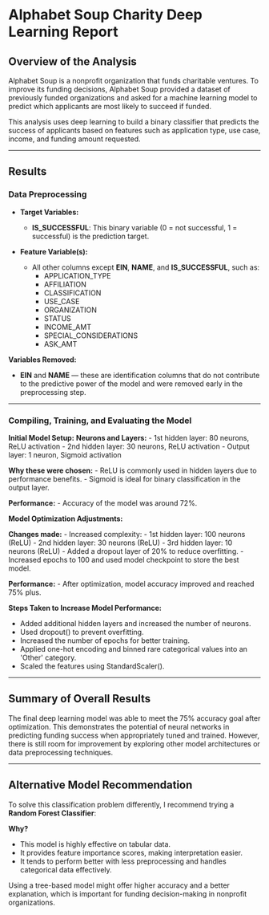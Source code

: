 ﻿


# Alphabet Soup Charity Deep Learning Report

## Overview of the Analysis

Alphabet Soup is a nonprofit organization that funds charitable ventures. To improve its funding decisions, Alphabet Soup provided a dataset of previously funded organizations and asked for a machine learning model to predict which applicants are most likely to succeed if funded.

This analysis uses deep learning to build a binary classifier that predicts the success of applicants based on features such as application type, use case, income, and funding amount requested.

---

## Results

### Data Preprocessing

- **Target Variables:**
  - **IS_SUCCESSFUL**: This binary variable (0 = not successful, 1 = successful) is the prediction target.

- **Feature Variable(s):**
  - All other columns except **EIN**, **NAME**, and **IS_SUCCESSFUL**, such as:
    - APPLICATION_TYPE
    - AFFILIATION
    - CLASSIFICATION
    - USE_CASE
    - ORGANIZATION
    - STATUS
    - INCOME_AMT
    - SPECIAL_CONSIDERATIONS
    - ASK_AMT

 **Variables Removed:**
  - **EIN** and **NAME** — these are identification columns that do not contribute to the predictive power of the model and were removed early in the preprocessing step.

---

### Compiling, Training, and Evaluating the Model

**Initial Model Setup:**
   **Neurons and Layers:**
    - 1st hidden layer: 80 neurons, ReLU activation
    - 2nd hidden layer: 30 neurons, ReLU activation
    - Output layer: 1 neuron, Sigmoid activation
  
  **Why these were chosen:**
    - ReLU is commonly used in hidden layers due to performance benefits.
    - Sigmoid is ideal for binary classification in the output layer.
  
   **Performance:**
    - Accuracy of the model was around 72%.

 **Model Optimization Adjustments:**
   
   **Changes made:**
		    - Increased complexity:
		    - 1st hidden layer: 100 neurons (ReLU)
		    - 2nd hidden layer: 30 neurons (ReLU)
		    - 3rd hidden layer: 10 neurons (ReLU)
			- Added a dropout layer of 20% to reduce overfitting.
			- Increased epochs to 100 and used model checkpoint to store the best model.
   
   **Performance:**
		    - After optimization, model accuracy improved and reached 75% plus.

 **Steps Taken to Increase Model Performance:**
  - Added additional hidden layers and increased the number of neurons.
  - Used dropout() to prevent overfitting.
  - Increased the number of epochs for better training.
  - Applied one-hot encoding and binned rare categorical values into an 'Other' category.
  - Scaled the features using StandardScaler().

---

## Summary of Overall Results

The final deep learning model was able to meet the 75% accuracy goal after optimization. This demonstrates the potential of neural networks in predicting funding success when appropriately tuned and trained. However, there is still room for improvement by exploring other model architectures or data preprocessing techniques.

---

## Alternative Model Recommendation

To solve this classification problem differently, I recommend trying a **Random Forest Classifier**:

 **Why?**
  - This model is highly effective on tabular data.
  - It provides feature importance scores, making interpretation easier.
  - It tends to perform better with less preprocessing and handles categorical data effectively.

Using a tree-based model might offer higher accuracy and a better explanation, which is important for funding decision-making in nonprofit organizations.
